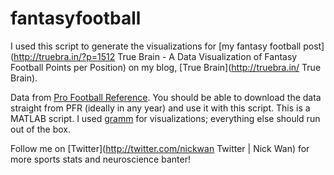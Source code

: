 # fantasyfootball

I used this script to generate the visualizations for [my fantasy football post](http://truebra.in/?p=1512 True Brain - A Data Visualization of Fantasy Football Points per Position) on my blog, [True Brain](http://truebra.in/ True Brain).

Data from [Pro Football Reference](http://www.pro-football-reference.com/years/2015/fantasy.htm). You should be able to download the data straight from PFR (ideally in any year) and use it with this script. 
This is a MATLAB script. I used [gramm](https://github.com/piermorel/gramm) for visualizations; everything else should run out of the box. 

Follow me on [Twitter](http://twitter.com/nickwan Twitter | Nick Wan) for more sports stats and neuroscience banter!
